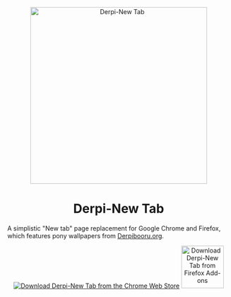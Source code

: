 <p align="center"><img src="https://raw.githubusercontent.com/ponydevs/Derpi-NewTab/master/screenshots/Display%20with%20info.png" alt="Derpi-New Tab" width="400px"></p>
<h1 align="center">Derpi-New Tab</h1>

A simplistic "New tab" page replacement for Google Chrome and Firefox, which features pony wallpapers from [Derpibooru.org](http://derpibooru.org/).

<p align="center"><a href="https://chrome.google.com/webstore/detail/derpi-new-tab/noggelkbkffdifgemicnanbkghjkoipl"><img src="https://developer.chrome.com/webstore/images/ChromeWebStore_BadgeWBorder_v2_340x96.png" alt="Download Derpi-New Tab from the Chrome Web Store"></a> <a href="https://addons.mozilla.org/hu/firefox/addon/derpi-newtab/"><img src="https://cdn.rawgit.com/alrra/browser-logos/da2477b1/src/firefox/firefox.svg" height="96" alt="Download Derpi-New Tab from Firefox Add-ons"></a></p>
